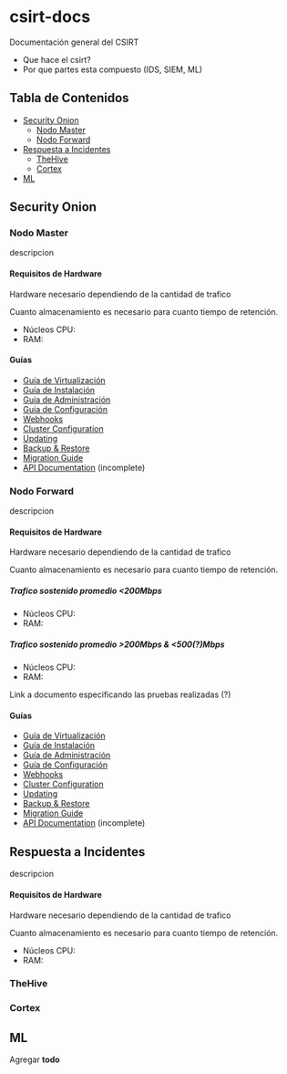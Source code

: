 # csirt-docs

Documentación general del CSIRT

+ Que hace el csirt?
+ Por que partes esta compuesto (IDS, SIEM, ML)

## Tabla de Contenidos
  * [Security Onion](#security-onion)
    * [Nodo Master](#nodo-master)
    * [Nodo Forward](#nodo-forward)
  * [Respuesta a Incidentes](#respuesta-a-incidentes)
    * [TheHive](#thehive)
    * [Cortex](#cortex)
  * [ML](#ml)

## Security Onion

### Nodo Master

descripcion

#### Requisitos de Hardware

Hardware necesario dependiendo de la cantidad de trafico

Cuanto almacenamiento es necesario para cuanto tiempo de retención.

+ Núcleos CPU:
+ RAM:

#### Guías

- [Guía de Virtualización](security-onion/master/vm-guide.md)
- [Guía de Instalación](security-onion/master/install-guide.md)
- [Guía de Administración](admin/admin-guide.md)
- [Guía de Configuración](admin/configuration.md)
- [Webhooks](admin/webhooks.md)
- [Cluster Configuration](admin/cluster.md)
- [Updating](admin/updating.md)
- [Backup & Restore](admin/backup-restore.md)
- [Migration Guide](migration-guide.md)
- [API Documentation](api/README.md) (incomplete)

### Nodo Forward

descripcion

#### Requisitos de Hardware

Hardware necesario dependiendo de la cantidad de trafico

Cuanto almacenamiento es necesario para cuanto tiempo de retención.

##### Trafico sostenido promedio <200Mbps
+ Núcleos CPU:
+ RAM:

##### Trafico sostenido promedio >200Mbps & <500(?)Mbps
+ Núcleos CPU:
+ RAM:

Link a documento especificando las pruebas realizadas (?)

#### Guías

- [Guía de Virtualización](security-onion/forward/forward-vm-guide.md)
- [Guía de Instalación](security-onion/forward/forward-install-guide.md)
- [Guía de Administración](admin/admin-guide.md)
- [Guía de Configuración](admin/configuration.md)
- [Webhooks](admin/webhooks.md)
- [Cluster Configuration](admin/cluster.md)
- [Updating](admin/updating.md)
- [Backup & Restore](admin/backup-restore.md)
- [Migration Guide](migration-guide.md)
- [API Documentation](api/README.md) (incomplete)

## Respuesta a Incidentes

descripcion

#### Requisitos de Hardware

Hardware necesario dependiendo de la cantidad de trafico

Cuanto almacenamiento es necesario para cuanto tiempo de retención.

+ Núcleos CPU:
+ RAM:

### TheHive

### Cortex

## ML

Agregar **todo**